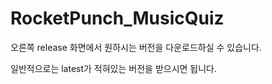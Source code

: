 # RocketPunch_MusicQuiz

오른쪽 release 화면에서 원하시는 버전을 다운로드하실 수 있습니다.

일반적으로는 latest가 적혀있는 버전을 받으시면 됩니다.
